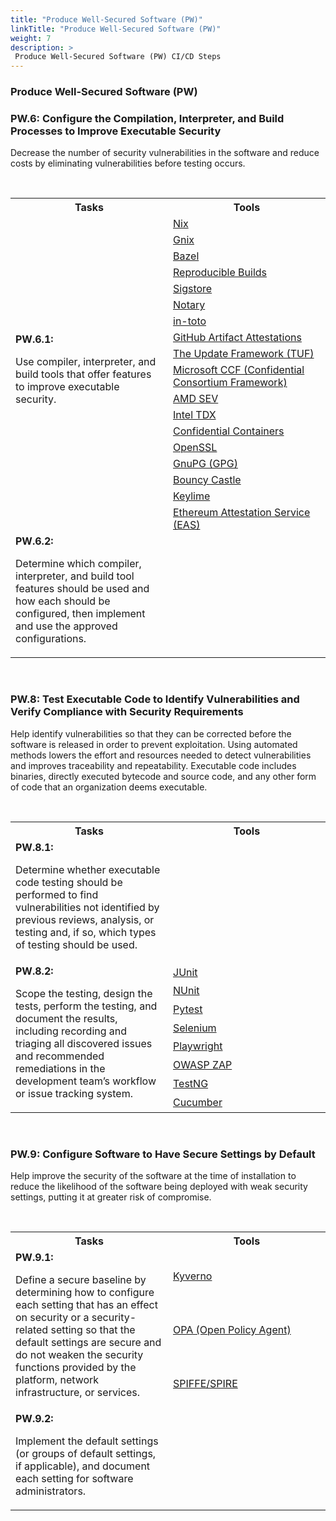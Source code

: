 ```yaml
---
title: "Produce Well-Secured Software (PW)"
linkTitle: "Produce Well-Secured Software (PW)"
weight: 7
description: >
 Produce Well-Secured Software (PW) CI/CD Steps
---
```


### Produce Well-Secured Software (PW)

### PW.6: Configure the Compilation, Interpreter, and Build Processes to Improve Executable Security

Decrease the number of security vulnerabilities in the software and reduce costs by eliminating vulnerabilities before testing occurs.

<br>

<table style="width:100%">
  <tr>
    <th style="width: 50%">Tasks</th>
    <th style="width: 50%">Tools</th>
  </tr>
  <tr>
    <td rowspan="18">
      <strong>PW.6.1:</strong>
      <p>
        Use compiler, interpreter, and build tools that offer features to improve executable security.
      </p>
    </td>
    <td>
      <a href="https://nixos.org/">Nix</a>
    </td>
  </tr>
  <tr>
    <td>
      <a href="https://guix.gnu.org/">Gnix</a>
    </td>
  </tr>
  <tr>
    <td>
      <a href="https://bazel.build/">Bazel</a>
    </td>
  </tr>
  <tr>
    <td>
      <a href="https://reproducible-builds.org/">Reproducible Builds</a>
    </td>
  </tr>
  <tr>
    <td>
      <a href="https://www.sigstore.dev/">Sigstore</a>
    </td>
  </tr>
  <tr>
    <td>
      <a href="https://notaryproject.dev">Notary</a>
    </td>
  </tr>
  <tr>
    <td>
      <a href="https://in-toto.io/">in-toto</a>
    </td>
  </tr>
  <tr>
    <td>
      <a href="https://github.blog/changelog/2024-06-25-artifact-attestations-is-generally-available/">GitHub Artifact Attestations</a>
    </td>
  </tr>
  <tr>
    <td>
      <a href="https://theupdateframework.io/">The Update Framework (TUF)</a>
    </td>
  </tr>
  <tr>
    <td>
      <a href="https://github.com/microsoft/CCF">Microsoft CCF (Confidential Consortium Framework)</a>
    </td>
  </tr>
  <tr>
    <td>
      <a href="https://www.amd.com/en/developer/sev.html">AMD SEV</a>
    </td>
  </tr>
  <tr>
    <td>
      <a href="https://www.intel.com/content/www/us/en/developer/tools/trust-domain-extensions/overview.html">Intel TDX</a>
    </td>
  </tr>
  <tr>
    <td>
      <a href="https://github.com/confidential-containers/confidential-containers/">Confidential Containers</a>
    </td>
  </tr>
  <tr>
    <td>
      <a href="https://www.openssl.org/">OpenSSL</a>
    </td>
  </tr>
  <tr>
    <td>
      <a href="https://gnupg.org/">GnuPG (GPG)</a>
    </td>
  </tr>
  <tr>
    <td>
      <a href="https://www.bouncycastle.org/">Bouncy Castle</a>
    </td>
  </tr>
  <tr>
    <td>
      <a href="https://keylime.dev/">Keylime</a>
    </td>
  </tr>
  <tr>
    <td>
      <a href="https://attest.org/">Ethereum Attestation Service (EAS)</a>
    </td>
  </tr>
  <tr>
    <td>
      <strong>PW.6.2:</strong>
      <p>
        Determine which compiler, interpreter, and build tool features should be used and how each should be configured, then implement and use the approved configurations.
      </p>
    </td>
    <td> 
    </td>
  </tr>
</table>

<br>

### PW.8: Test Executable Code to Identify Vulnerabilities and Verify Compliance with Security Requirements

Help identify vulnerabilities so that they can be corrected before the software is released in order to prevent exploitation. Using automated methods lowers the effort and resources needed to detect vulnerabilities and improves traceability and repeatability. Executable code includes binaries, directly executed bytecode and source code, and any other form of code that an organization deems executable.

<br>

<table style="width:100%">
  <tr>
    <th style="width: 50%">Tasks</th>
    <th style="width: 50%">Tools</th>
  </tr>
  <tr>
    <td>
      <strong>PW.8.1:</strong>
      <p>
        Determine whether executable code testing should be performed to find vulnerabilities not identified by previous reviews, analysis, or testing and, if so, which types of testing should be used.
      </p>
    </td>
    <td>
    </td>
  </tr>
  <tr>
    <td rowspan="8">
      <strong>PW.8.2:</strong>
      <p>
        Scope the testing, design the tests, perform the testing, and document the results, including recording and triaging all discovered issues and recommended remediations in the development team’s workflow or issue tracking system.
      </p>
    </td>
    <td>
      <a href="https://junit.org/">JUnit</a> 
    </td>
  </tr>
  <tr>
    <td>
      <a href="https://nunit.org/">NUnit</a>
    </td>
  </tr>
  <tr>
    <td>
      <a href="https://docs.pytest.org/en/stable/index.html">Pytest</a>
    </td>
  </tr>
  <tr>
    <td>
      <a href="https://www.selenium.dev/">Selenium</a>
    </td>
  </tr>
  <tr>
    <td>
      <a href="https://playwright.dev/">Playwright</a>
    </td>
  </tr>
  <tr>
    <td>
      <a href="https://www.zaproxy.org/">OWASP ZAP</a>
    </td>
  </tr>
  <tr>
    <td>
      <a href="https://testng.org/">TestNG</a>
    </td>
  </tr>
  <tr>
    <td>
      <a href="https://cucumber.io/">Cucumber</a>
    </td>
  </tr>
</table>

<br>

### PW.9: Configure Software to Have Secure Settings by Default

Help improve the security of the software at the time of installation to reduce the likelihood of the software being deployed with weak security settings, putting it at greater risk of compromise.

<br>

<table style="width:100%">
  <tr>
    <th style="width: 50%">Tasks</th>
    <th style="width: 50%">Tools</th>
  </tr>
  <tr>
    <td rowspan="3">
      <strong>PW.9.1:</strong>
      <p>
        Define a secure baseline by determining how to configure each setting that has an effect on security or a security-related setting so that the default settings are secure and do not weaken the security functions provided by the platform, network infrastructure, or services.
      </p>
    </td>
    <td>
      <a href="https://kyverno.io">Kyverno</a>
    </td>
  </tr>
  <tr>
    <td>
      <a href="https://www.openpolicyagent.org/">OPA (Open Policy Agent)</a>
    </td>
  </tr>
  <tr>
    <td>
      <a href="https://spiffe.io/">SPIFFE/SPIRE</a>
    </td>
  </tr>
  <tr>
    <td>
      <strong>PW.9.2:</strong>
      <p>
        Implement the default settings (or groups of default settings, if applicable), and document each setting for software administrators.
      </p>
    </td>
    <td> 
    </td>
  </tr>
</table>

<br>
